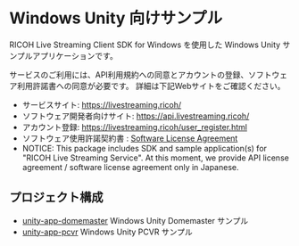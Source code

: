 # Windows Unity 向けサンプル

RICOH Live Streaming Client SDK for Windows を使用した Windows Unity サンプルアプリケーションです。

サービスのご利用には、API利用規約への同意とアカウントの登録、ソフトウェア利用許諾書への同意が必要です。
詳細は下記Webサイトをご確認ください。

* サービスサイト: https://livestreaming.ricoh/
* ソフトウェア開発者向けサイト: https://api.livestreaming.ricoh/
* アカウント登録: https://livestreaming.ricoh/user_register.html
* ソフトウェア使用許諾契約書 : [Software License Agreement](../SoftwareLicenseAgreement.txt)
* NOTICE: This package includes SDK and sample application(s) for "RICOH Live Streaming Service".
At this moment, we provide API license agreement / software license agreement only in Japanese.

## プロジェクト構成
* [unity-app-domemaster](./unity-app-domemaster) Windows Unity Domemaster サンプル
* [unity-app-pcvr](./unity-app-pcvr) Windows Unity PCVR サンプル
